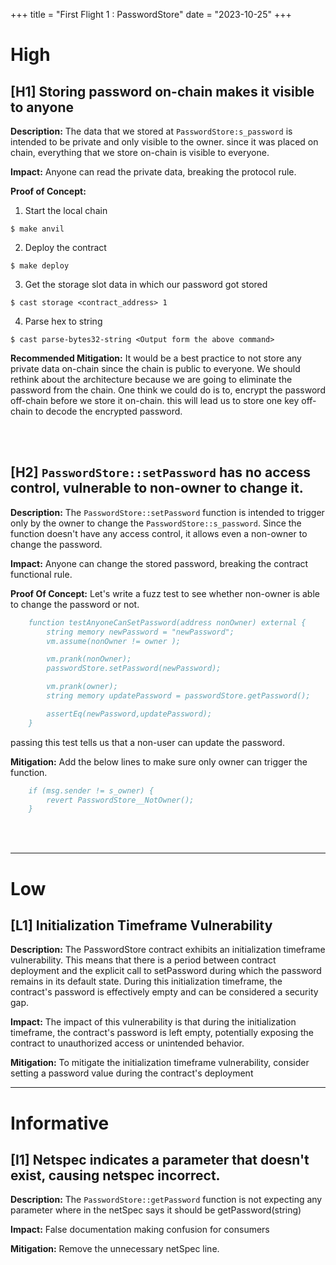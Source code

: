 +++
title = "First Flight 1 : PasswordStore"
date = "2023-10-25"
+++

# High

## [H1] Storing password on-chain makes it visible to anyone

**Description:**
The data that we stored at `PasswordStore:s_password` is intended to be private and only visible to the owner. since it was placed on chain, everything that we store on-chain is visible to everyone.

**Impact:**
Anyone can read the private data, breaking the protocol rule.

**Proof of Concept:**
1. Start the local chain
```shell
$ make anvil
```
2. Deploy the contract
```shell
$ make deploy
```
3. Get the storage slot data in which our password got stored
```shell
$ cast storage <contract_address> 1
```
4. Parse hex to string
```shell
$ cast parse-bytes32-string <Output form the above command>
```

**Recommended Mitigation:**
It would be a best practice to not store any private data on-chain since the chain is public to everyone. We should rethink about the architecture because we are going to eliminate the password from the chain. One think we could do is to, encrypt the password off-chain before we store it on-chain. this will lead us to store one key off-chain to decode the encrypted password.

<br><br>


## [H2] `PasswordStore::setPassword` has no access control, vulnerable to non-owner to change it.

**Description:**
The `PasswordStore::setPassword` function is intended to trigger only by the owner to change the `PasswordStore::s_password`. Since the function doesn't have any access control, it allows even a non-owner to change the password.

**Impact:**
Anyone can change the stored password, breaking the contract functional rule.

**Proof Of Concept:**
Let's write a fuzz test to see whether non-owner is able to change the password or not.

```bibtex
    function testAnyoneCanSetPassword(address nonOwner) external {
        string memory newPassword = "newPassword";
        vm.assume(nonOwner != owner );

        vm.prank(nonOwner);
        passwordStore.setPassword(newPassword);

        vm.prank(owner);
        string memory updatePassword = passwordStore.getPassword();

        assertEq(newPassword,updatePassword);
    }
```
passing this test tells us that a non-user can update the password.

**Mitigation:**
Add the below lines to make sure only owner can trigger the function.
```bibtex
    if (msg.sender != s_owner) {
        revert PasswordStore__NotOwner();
    }
```

<br><br>

---

# Low

## [L1] Initialization Timeframe Vulnerability

**Description:**
The PasswordStore contract exhibits an initialization timeframe vulnerability. This means that there is a period between contract deployment and the explicit call to setPassword during which the password remains in its default state. During this initialization timeframe, the contract's password is effectively empty and can be considered a security gap.

**Impact:**
The impact of this vulnerability is that during the initialization timeframe, the contract's password is left empty, potentially exposing the contract to unauthorized access or unintended behavior.

**Mitigation:**
To mitigate the initialization timeframe vulnerability, consider setting a password value during the contract's deployment

---

# Informative

## [I1] Netspec indicates a parameter that doesn't exist, causing netspec incorrect.

**Description:**
The `PasswordStore::getPassword` function is not expecting any parameter where in the netSpec says it should be getPassword(string)

**Impact:**
False documentation making confusion for consumers

**Mitigation:**
Remove the unnecessary netSpec line.
